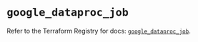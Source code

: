 # `google_dataproc_job`

Refer to the Terraform Registry for docs: [`google_dataproc_job`](https://registry.terraform.io/providers/hashicorp/google-beta/5.19.0/docs/resources/google_dataproc_job).
